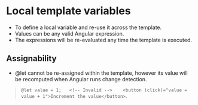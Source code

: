 # Local template variables

 - To define a local variable and re-use it across the template.
 - Values can be any valid Angular expression.
 - The expressions will be re-evaluated any time the template is executed.

## Assignability

 - @let cannot be re-assigned within the template, however its value will be recomputed when Angular runs change detection.
 
  >`@let value = 1;  
     <!-- Invalid -->   
     <button (click)="value = value + 1">Increment the value</button>`.
